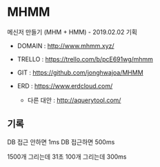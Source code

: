 # MHMM

메신저 만들기 (MHM + HMM) - 2019.02.02 기획

- DOMAIN : http://www.mhmm.xyz/
- TRELLO : https://trello.com/b/pcE691wg/mhmm
- GIT : https://github.com/jonghwajoa/MHMM
- ERD : https://www.erdcloud.com/

  - 다른 대안 : http://aquerytool.com/

## 기록

DB 접근 안하면 1ms
DB 접근하면 500ms

1500개 그리는데 31초
100개 그리는데 300ms
